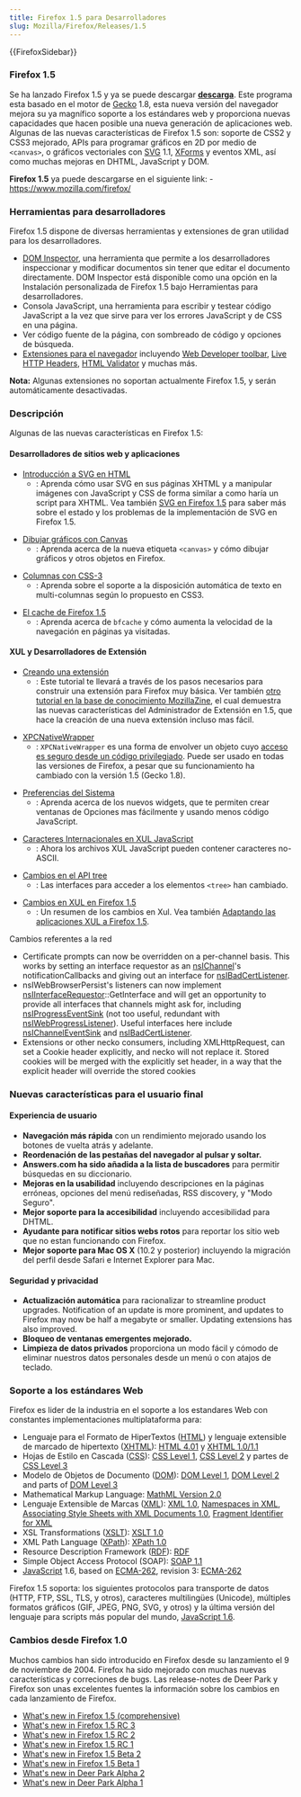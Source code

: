 ```yaml
---
title: Firefox 1.5 para Desarrolladores
slug: Mozilla/Firefox/Releases/1.5
---
```


{{FirefoxSidebar}}

### Firefox 1.5

Se ha lanzado Firefox 1.5 y ya se puede descargar **[descarga](https://www.mozilla.com/firefox/)**. Este programa esta basado en el motor de [Gecko](/es/Gecko) 1.8, esta nueva versión del navegador mejora su ya magnífico soporte a los estándares web y proporciona nuevas capacidades que hacen posible una nueva generación de aplicaciones web. Algunas de las nuevas características de Firefox 1.5 son: soporte de CSS2 y CSS3 mejorado, APIs para programar gráficos en 2D por medio de `<canvas>`, o gráficos vectoriales con [SVG](/es/docs/Web/SVG) 1.1, [XForms](/es/XForms) y eventos XML, así como muchas mejoras en DHTML, JavaScript y DOM.

**Firefox 1.5** ya puede descargarse en el siguiente link: - <https://www.mozilla.com/firefox/>

### Herramientas para desarrolladores

Firefox 1.5 dispone de diversas herramientas y extensiones de gran utilidad para los desarrolladores.

- [DOM Inspector](/es/DOM_Inspector), una herramienta que permite a los desarrolladores inspeccionar y modificar documentos sin tener que editar el documento directamente. DOM Inspector está disponible como una opción en la Instalación personalizada de Firefox 1.5 bajo Herramientas para desarrolladores.
- Consola JavaScript, una herramienta para escribir y testear código JavaScript a la vez que sirve para ver los errores JavaScript y de CSS en una página.
- Ver código fuente de la página, con sombreado de código y opciones de búsqueda.
- [Extensiones para el navegador](https://addons.mozilla.org/extensions/showlist.php?application=firefox&category=Developer%20Tools) incluyendo [Web Developer toolbar](<es/Web_Developer_Firefox_Extension_(external)>), [Live HTTP Headers](<es/Live_HTTP_Headers_(external)>), [HTML Validator](<es/HTML_Validator_(external)>) y muchas más.

**Nota:** Algunas extensiones no soportan actualmente Firefox 1.5, y serán automáticamente desactivadas.

### Descripción

Algunas de las nuevas características en Firefox 1.5:

#### Desarrolladores de sitios web y aplicaciones

- [Introducción a SVG en HTML](/es/SVG_en_HTML_Introducci%c3%b3n)
  - : Aprenda cómo usar SVG en sus páginas XHTML y a manipular imágenes con JavaScript y CSS de forma similar a como haría un script para XHTML. Vea también [SVG en Firefox 1.5](/es/SVG_en_Firefox_1.5) para saber más sobre el estado y los problemas de la implementación de SVG en Firefox 1.5.

<!---->

- [Dibujar gráficos con Canvas](/es/Dibujar_gr%c3%a1ficos_con_Canvas)
  - : Aprenda acerca de la nueva etiqueta `<canvas>` y cómo dibujar gráficos y otros objetos en Firefox.

<!---->

- [Columnas con CSS-3](/es/Columnas_con_CSS-3)
  - : Aprenda sobre el soporte a la disposición automática de texto en multi-columnas según lo propuesto en CSS3.

<!---->

- [El cache de Firefox 1.5](/es/El_cache_de_Firefox_1.5)
  - : Aprenda acerca de `bfcache` y cómo aumenta la velocidad de la navegación en páginas ya visitadas.

#### XUL y Desarrolladores de Extensión

- [Creando una extensión](/es/Creando_una_extensi%c3%b3n)
  - : Este tutorial te llevará a través de los pasos necesarios para construir una extensión para Firefox muy básica. Ver también [otro tutorial en la base de conocimiento MozillaZine](https://kb.mozillazine.org/Getting_started_with_extension_development), el cual demuestra las nuevas características del Administrador de Extensión en 1.5, que hace la creación de una nueva extensión incluso mas fácil.

<!---->

- [XPCNativeWrapper](/es/XPCNativeWrapper)
  - : `XPCNativeWrapper` es una forma de envolver un objeto cuyo [acceso es seguro desde un código privilegiado](/es/Safely_accessing_content_DOM_from_chrome). Puede ser usado en todas las versiones de Firefox, a pesar que su funcionamiento ha cambiado con la versión 1.5 (Gecko 1.8).

<!---->

- [Preferencias del Sistema](/es/Preferencias_del_Sistema)
  - : Aprenda acerca de los nuevos widgets, que te permiten crear ventanas de Opciones mas fácilmente y usando menos código JavaScript.

<!---->

- [Caracteres Internacionales en XUL JavaScript](/es/Caracteres_Internacionales_en_XUL_JavaScript)
  - : Ahora los archivos XUL JavaScript pueden contener caracteres no-ASCII.

<!---->

- [Cambios en el API tree](/es/Cambios_en_el_API_tree)
  - : Las interfaces para acceder a los elementos `<tree>` han cambiado.

<!---->

- [Cambios en XUL en Firefox 1.5](/es/Cambios_en_XUL_en_Firefox_1.5)
  - : Un resumen de los cambios en Xul. Vea también [Adaptando las aplicaciones XUL a Firefox 1.5](/es/Adaptando_las_aplicaciones_XUL_a_Firefox_1.5).

<dl><dt>Cambios referentes a la red</dt><dd></dd></dl>

- Certificate prompts can now be overridden on a per-channel basis. This works by setting an interface requestor as an [nsIChannel](/es/NsIChannel)'s notificationCallbacks and giving out an interface for [nsIBadCertListener](/es/NsIBadCertListener).
- nsIWebBrowserPersist's listeners can now implement [nsIInterfaceRequestor](/es/NsIInterfaceRequestor)::GetInterface and will get an opportunity to provide all interfaces that channels might ask for, including [nsIProgressEventSink](/es/NsIProgressEventSink) (not too useful, redundant with [nsIWebProgressListener](/es/NsIWebProgressListener)). Useful interfaces here include [nsIChannelEventSink](/es/NsIChannelEventSink) and [nsIBadCertListener](/es/NsIBadCertListener).
- Extensions or other necko consumers, including XMLHttpRequest, can set a Cookie header explicitly, and necko will not replace it. Stored cookies will be merged with the explicitly set header, in a way that the explicit header will override the stored cookies

### Nuevas características para el usuario final

#### Experiencia de usuario

- **Navegación más rápida** con un rendimiento mejorado usando los botones de vuelta atrás y adelante.
- **Reordenación de las pestañas del navegador al pulsar y soltar.**
- **Answers.com ha sido añadida a la lista de buscadores** para permitir búsquedas en su diccionario.
- **Mejoras en la usabilidad** incluyendo descripciones en la páginas erróneas, opciones del menú rediseñadas, RSS discovery, y "Modo Seguro".
- **Mejor soporte para la accesibilidad** incluyendo accesibilidad para DHTML.
- **Ayudante para notificar sitios webs rotos** para reportar los sitio web que no estan funcionando con Firefox.
- **Mejor soporte para Mac OS X** (10.2 y posterior) incluyendo la migración del perfil desde Safari e Internet Explorer para Mac.

#### Seguridad y privacidad

- **Actualización automática** para racionalizar to streamline product upgrades. Notification of an update is more prominent, and updates to Firefox may now be half a megabyte or smaller. Updating extensions has also improved.
- **Bloqueo de ventanas emergentes mejorado.**
- **Limpieza de datos privados** proporciona un modo fácil y cómodo de eliminar nuestros datos personales desde un menú o con atajos de teclado.

### Soporte a los estándares Web

Firefox es lider de la industria en el soporte a los estandares Web con constantes implementaciones multiplataforma para:

- Lenguaje para el Formato de HiperTextos ([HTML](/es/docs/Web/HTML)) y lenguaje extensible de marcado de hipertexto ([XHTML](/es/XHTML)): [HTML 4.01](https://www.w3.org/TR/html401/) y [XHTML 1.0/1.1](https://www.w3.org/TR/xhtml1/)
- Hojas de Estilo en Cascada ([CSS](/es/docs/Web/CSS)): [CSS Level 1](https://www.w3.org/TR/REC-CSS1), [CSS Level 2](https://www.w3.org/TR/REC-CSS2) y partes de [CSS Level 3](https://www.w3.org/Style/CSS/current-work.html)
- Modelo de Objetos de Documento ([DOM](/es/docs/DOM)): [DOM Level 1](https://www.w3.org/TR/2000/WD-DOM-Level-1-20000929/), [DOM Level 2](https://www.w3.org/DOM/DOMTR#dom2) and parts of [DOM Level 3](https://www.w3.org/DOM/DOMTR#dom3)
- Mathematical Markup Language: [MathML Version 2.0](https://www.w3.org/Math/)
- Lenguaje Extensible de Marcas ([XML](/es/XML)): [XML 1.0](https://www.w3.org/TR/REC-xml), [Namespaces in XML](https://www.w3.org/TR/REC-xml-names/), [Associating Style Sheets with XML Documents 1.0](https://www.w3.org/TR/xml-stylesheet/), [Fragment Identifier for XML](https://lists.w3.org/Archives/Public/www-xml-linking-comments/2001AprJun/att-0074/01-NOTE-FIXptr-20010425.htm)
- XSL Transformations ([XSLT](/es/XSLT)): [XSLT 1.0](https://www.w3.org/TR/xslt)
- XML Path Language ([XPath](/es/XPath)): [XPath 1.0](https://www.w3.org/TR/xpath)
- Resource Description Framework ([RDF](/es/RDF)): [RDF](https://www.w3.org/RDF/)
- Simple Object Access Protocol (SOAP): [SOAP 1.1](https://www.w3.org/TR/SOAP/)
- [JavaScript](/es/docs/Web/JavaScript) 1.6, based on [ECMA-262](/es/ECMA-262), revision 3: [ECMA-262](https://www.ecma-international.org/publications/standards/Ecma-262.htm)

Firefox 1.5 soporta: los siguientes protocolos para transporte de datos (HTTP, FTP, SSL, TLS, y otros), caracteres multilingües (Unicode), múltiples formatos gráficos (GIF, JPEG, PNG, SVG, y otros) y la última versión del lenguaje para scripts más popular del mundo, [JavaScript 1.6](/es/Novedades_en_JavaScript_1.6).

### Cambios desde Firefox 1.0

Muchos cambios han sido introducido en Firefox desde su lanzamiento el 9 de noviembre de 2004. Firefox ha sido mejorado con muchas nuevas características y correciones de bugs. Las release-notes de Deer Park y Firefox son unas excelentes fuentes la información sobre los cambios en cada lanzamiento de Firefox.

- [What's new in Firefox 1.5 (comprehensive)](https://www.squarefree.com/burningedge/releases/1.5-comprehensive.html)
- [What's new in Firefox 1.5 RC 3](https://www.squarefree.com/burningedge/releases/1.5rc3.html)
- [What's new in Firefox 1.5 RC 2](https://www.squarefree.com/burningedge/releases/1.5rc2.html)
- [What's new in Firefox 1.5 RC 1](https://www.squarefree.com/burningedge/releases/1.5rc1.html)
- [What's new in Firefox 1.5 Beta 2](https://www.squarefree.com/burningedge/releases/1.5b2.html)
- [What's new in Firefox 1.5 Beta 1](https://www.squarefree.com/burningedge/releases/1.5b1.html)
- [What's new in Deer Park Alpha 2](https://www.squarefree.com/burningedge/releases/1.5a2.html)
- [What's new in Deer Park Alpha 1](https://www.squarefree.com/burningedge/releases/1.5a1.html)
